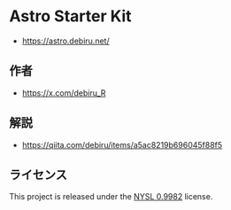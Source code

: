 # Astro Starter Kit

- https://astro.debiru.net/

## 作者

- https://x.com/debiru_R

## 解説

- https://qiita.com/debiru/items/a5ac8219b696045f88f5

## ライセンス

This project is released under the [NYSL 0.9982](https://www.kmonos.net/nysl/) license.
